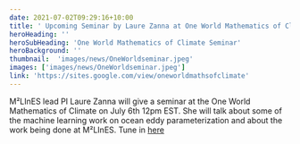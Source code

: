```yaml
---
date: 2021-07-02T09:29:16+10:00
title: ' Upcoming Seminar by Laure Zanna at One World Mathematics of Climate - 7/6 '
heroHeading: ''
heroSubHeading: 'One World Mathematics of Climate Seminar'
heroBackground: ''
thumbnail:  'images/news/OneWorldseminar.jpeg'
images: ['images/news/OneWorldseminar.jpeg']
link: 'https://sites.google.com/view/oneworldmathsofclimate'
---
```


M²LInES lead PI Laure Zanna will give a seminar at the One World Mathematics of Climate on July 6th 12pm EST.
She will talk about some of the machine learning work on ocean eddy parameterization and about the work being done at M²LInES.
Tune in [here](https://sites.google.com/view/oneworldmathsofclimate)
